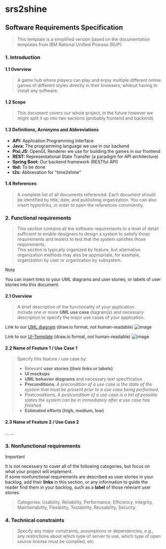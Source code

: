 # srs2shine
## Software Requirements Specification
> This template is a simplified version based on the documentation templates from IBM Rational Unified Process (RUP).
### 1. Introduction
#### 1.1 Overview
> A game hub where players can play and enjoy multiple different online games of different styles directly in their browsers, whitout having to install any software.
#### 1.2 Scope
> This document covers our whole project, in the future however we might split it up into two sections (probably frontend and backend).
#### 1.3 Definitions, Acronyms and Abbreviations
- **API:** Application Programming Interface
- **Java:** The programming language we use in our backend
- **Pixi.JS:** OpenGL Renderer we use for building the games in our frontend
- **REST:** Representational State Transfer (a paradigm for API architecture)
- **Spring Boot:** Our backend framework (RESTful API)
- **tbd:** To be done
- **t2s:** Abbrevation for "time2shine"

#### 1.4 References
> A complete list of all documents referenced. Each document should be identified by title, date, and publishing organization. You can also insert hyperlinks, in order to open the references conviniently.

### 2. Functional requirements
>  This section contains all the software requirements to a level of detail sufficient to enable designers to design a system to satisfy those requirements and testers to test that the system satisfies those requirements.  
>  This section is typically organized by feature, but alternative organization methods may also be appropriate, for example, organization by user or organization by subsystem.

> [!NOTE]
> You can insert links to your UML diagrams and user stories, or labels of user stories into this document.

#### 2.1 Overview 
> A brief description of the functionality of your application.  
> Include one or more **UML use case** diagram(s) and necessary description to specify the major use cases of your application.

Link to our [UML diagram](https://github.com/SE-TINF22B6/time2shine/blob/main/uml.drawio) (draw.io format, not human-readable)
![image](https://github.com/SE-TINF22B6/time2shine/assets/122756244/1d99b73e-5c79-4d2f-9660-1e3836c778d2)

Link to our [UI-Template](https://github.com/SE-TINF22B6/time2shine/blob/main/UITemplate.svg) (draw.io format, not human-readable)
![image](https://github.com/SE-TINF22B6/time2shine/assets/59262249/462c3693-4166-48cc-b30a-ccff34b60c93)


#### 2.2 Name of Feature 1 / Use Case 1
> Specify this feature / use case by:
> - Relevant **user stories (their links or labels)**
> - **UI mockups**
> - **UML behavior diagrams** and necessary text specification
> - **Preconditions**. *A precondition of a use case is the state of the system that must be present prior to a use case being performed.*
> - Postconditions. *A postcondition of a use case is a list of possible states the system can be in immediately after a use case has finished.*
> - **Estimated efforts (high, medium, low)**

#### 2.3 Name of Feature 2 / Use Case 2
... ...

### 3. Nonfunctional requirements

> [!IMPORTANT]  
> It is not necessary to cover all of the following categories, but focus on what your project will implement.  
> If some nonfunctional requirements are described as user stories in your backlog, add their **links** in this section, or any information to guide the reader find them in your backlog, such as a **label** of those relevant user stories.

> Categories: Usability, Reliability, Performance, Efficiency, Integrity, Maintainability, Flexibility, Testability, Reusability, Security.  


### 4. Technical constraints
> Specify any major constraints, assumptions or dependencies, e.g., any restrictions about which type of server to use, which type of open source license must be complied, etc. 
